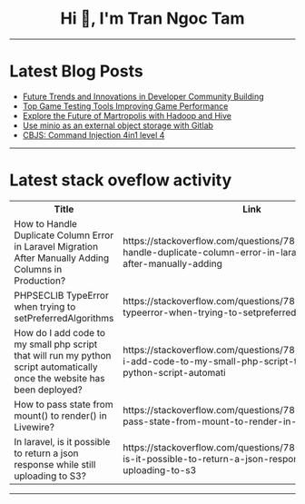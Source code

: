<h1 align="center">Hi 👋, I'm Tran Ngoc Tam</h1>

---

# Latest Blog Posts 
<!-- BLOG-POST-LIST:START -->
- [Future Trends and Innovations in Developer Community Building](https://dev.to/swati1267/future-trends-and-innovations-in-developer-community-building-1gbf)
- [Top Game Testing Tools Improving Game Performance](https://dev.to/misterankit/top-game-testing-tools-improving-game-performance-38jh)
- [Explore the Future of Martropolis with Hadoop and Hive](https://dev.to/labex/explore-the-future-of-martropolis-with-hadoop-and-hive-49fl)
- [Use minio as an external object storage with Gitlab](https://dev.to/adoucoure/use-minio-as-an-external-object-storage-with-gitlab-foi)
- [CBJS: Command Injection 4in1 level 4](https://dev.to/peppa6/cbjs-command-injection-4in1-level-4-50fj)
<!-- BLOG-POST-LIST:END -->

---

# Latest stack oveflow activity
<table>
  <tr><th>Title</th><th>Link</th></tr>
  <!-- STACKOVERFLOW:START --><tr><td>How to Handle Duplicate Column Error in Laravel Migration After Manually Adding Columns in Production?</td><td>https://stackoverflow.com/questions/78946694/how-to-handle-duplicate-column-error-in-laravel-migration-after-manually-adding</td></tr><tr><td>PHPSECLIB TypeError when trying to setPreferredAlgorithms</td><td>https://stackoverflow.com/questions/78946640/phpseclib-typeerror-when-trying-to-setpreferredalgorithms</td></tr><tr><td>How do I add code to my small php script that will run my python script automatically once the website has been deployed?</td><td>https://stackoverflow.com/questions/78946553/how-do-i-add-code-to-my-small-php-script-that-will-run-my-python-script-automati</td></tr><tr><td>How to pass state from mount&lpar;&rpar; to render&lpar;&rpar; in Livewire?</td><td>https://stackoverflow.com/questions/78946394/how-to-pass-state-from-mount-to-render-in-livewire</td></tr><tr><td>In laravel, is it possible to return a json response while still uploading to S3?</td><td>https://stackoverflow.com/questions/78946309/in-laravel-is-it-possible-to-return-a-json-response-while-still-uploading-to-s3</td></tr><!-- STACKOVERFLOW:END -->
</table>

---


